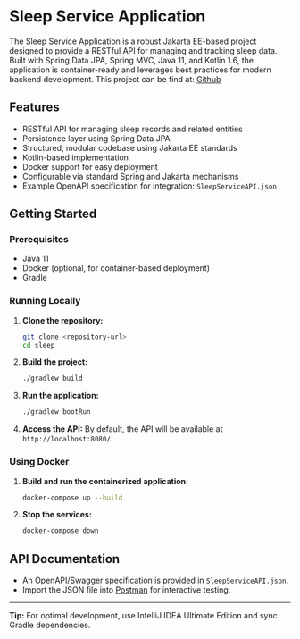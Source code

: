 # Sleep Service Application

The Sleep Service Application is a robust Jakarta EE-based project designed to provide a RESTful API for managing and tracking sleep data. Built with Spring Data JPA, Spring MVC, Java 11, and Kotlin 1.6, the application is container-ready and leverages best practices for modern backend development. This project can be find at: [Github](github.com/mateus-morais-pyyne/sleep)

## Features

- RESTful API for managing sleep records and related entities
- Persistence layer using Spring Data JPA
- Structured, modular codebase using Jakarta EE standards
- Kotlin-based implementation
- Docker support for easy deployment
- Configurable via standard Spring and Jakarta mechanisms
- Example OpenAPI specification for integration: `SleepServiceAPI.json`

## Getting Started

### Prerequisites

- Java 11
- Docker (optional, for container-based deployment)
- Gradle

### Running Locally

1. **Clone the repository:**
   ```bash
   git clone <repository-url>
   cd sleep
   ```

2. **Build the project:**
   ```bash
   ./gradlew build
   ```

3. **Run the application:**
   ```bash
   ./gradlew bootRun
   ```

4. **Access the API:**
   By default, the API will be available at `http://localhost:8080/`.

### Using Docker

1. **Build and run the containerized application:**
   ```bash
   docker-compose up --build
   ```

2. **Stop the services:**
   ```bash
   docker-compose down
   ```

## API Documentation

- An OpenAPI/Swagger specification is provided in `SleepServiceAPI.json`.
- Import the JSON file into [Postman](https://www.postman.com/) for interactive testing.

---

**Tip:** For optimal development, use IntelliJ IDEA Ultimate Edition and sync Gradle dependencies.
